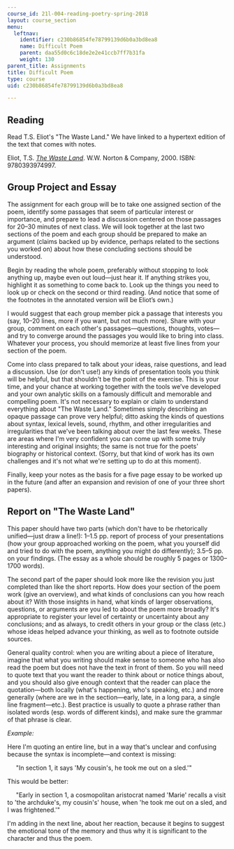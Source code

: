```yaml
---
course_id: 21l-004-reading-poetry-spring-2018
layout: course_section
menu:
  leftnav:
    identifier: c230b86854fe78799139d6b0a3bd8ea8
    name: Difficult Poem
    parent: daa55d0c6c18de2e2e41ccb7ff7b31fa
    weight: 130
parent_title: Assignments
title: Difficult Poem
type: course
uid: c230b86854fe78799139d6b0a3bd8ea8

---
```


Reading
-------

Read T.S. Eliot's "The Waste Land." We have linked to a hypertext edition of the text that comes with notes.

Eliot, T.S. _[The Waste Land](http://eliotswasteland.tripod.com/)_. W.W. Norton & Company, 2000. ISBN: 9780393974997.

Group Project and Essay
-----------------------

The assignment for each group will be to take one assigned section of the poem, identify some passages that seem of particular interest or importance, and prepare to lead a discussion centered on those passages for 20–30 minutes of next class. We will look together at the last two sections of the poem and each group should be prepared to make an argument (claims backed up by evidence, perhaps related to the sections you worked on) about how these concluding sections should be understood.

Begin by reading the whole poem, preferably without stopping to look anything up, maybe even out loud—just hear it. If anything strikes you, highlight it as something to come back to. Look up the things you need to look up or check on the second or third reading. (And notice that some of the footnotes in the annotated version will be Eliot’s own.)

I would suggest that each group member pick a passage that interests you (say, 10–20 lines, more if you want, but not much more). Share with your group, comment on each other's passages—questions, thoughts, votes—and try to converge around the passages you would like to bring into class. Whatever your process, you should memorize at least five lines from your section of the poem.

Come into class prepared to talk about your ideas, raise questions, and lead a discussion. Use (or don't use!) any kinds of presentation tools you think will be helpful, but that shouldn't be the point of the exercise. This is your time, and your chance at working together with the tools we’ve developed and your own analytic skills on a famously difficult and memorable and compelling poem. It's not necessary to explain or claim to understand everything about "The Waste Land." Sometimes simply describing an opaque passage can prove very helpful; ditto asking the kinds of questions about syntax, lexical levels, sound, rhythm, and other irregularities and irregularities that we've been talking about over the last few weeks. These are areas where I'm very confident you can come up with some truly interesting and original insights; the same is not true for the poets' biography or historical context. (Sorry, but that kind of work has its own challenges and it's not what we're setting up to do at this moment).

Finally, keep your notes as the basis for a five page essay to be worked up in the future (and after an expansion and revision of one of your three short papers).

Report on "The Waste Land"
--------------------------

This paper should have two parts (which don't have to be rhetorically unified—just draw a line!): 1–1.5 pp. report of process of your presentations (how your group approached working on the poem, what you yourself did and tried to do with the poem, anything you might do differently); 3.5–5 pp. on your findings. (The essay as a whole should be roughly 5 pages or 1300–1700 words).

The second part of the paper should look more like the revision you just completed than like the short reports. How does your section of the poem work (give an overview), and what kinds of conclusions can you how reach about it? With those insights in hand, what kinds of larger observations, questions, or arguments are you led to about the poem more broadly? It's appropriate to register your level of certainty or uncertainty about any conclusions; and as always, to credit others in your group or the class (etc.) whose ideas helped advance your thinking, as well as to footnote outside sources.

General quality control: when you are writing about a piece of literature, imagine that what you writing should make sense to someone who has also read the poem but does not have the text in front of them. So you will need to quote text that you want the reader to think about or notice things about, and you should also give enough context that the reader can place the quotation—both locally (what's happening, who's speaking, etc.) and more generally (where are we in the section—early, late, in a long para, a single line fragment—etc.). Best practice is usually to quote a phrase rather than isolated words (esp. words of different kinds), and make sure the grammar of that phrase is clear.

_Example:_

Here I'm quoting an entire line, but in a way that's unclear and confusing because the syntax is incomplete—and context is missing:

     "In section 1, it says 'My cousin's, he took me out on a sled.'"

This would be better:

     "Early in section 1, a cosmopolitan aristocrat named 'Marie' recalls a visit to 'the archduke's, my cousin's' house, when 'he took me out on a sled, and I was frightened.'"

I'm adding in the next line, about her reaction, because it begins to suggest the emotional tone of the memory and thus why it is significant to the character and thus the poem.